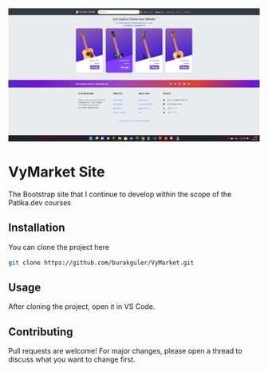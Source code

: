 ![Site](./assets/site-view.png)
---
# **VyMarket Site**

The Bootstrap site that I continue to develop within the scope of the Patika.dev courses

## Installation

You can clone the project here

```bash
git clone https://github.com/burakguler/VyMarket.git
```

## Usage

After cloning the project, open it in VS Code.

## Contributing
Pull requests are welcome! For major changes, please open a thread to discuss what you want to change first.
